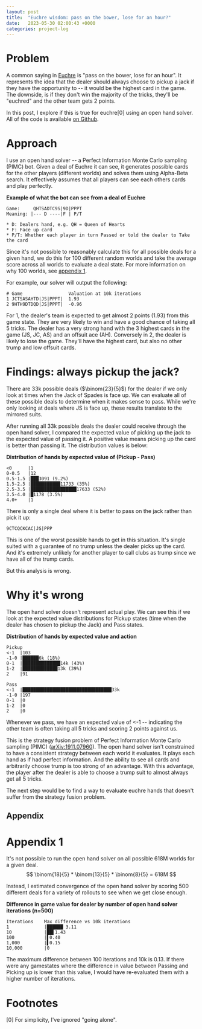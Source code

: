 ```yaml
---
layout: post
title:  "Euchre wisdom: pass on the bower, lose for an hour?"
date:   2023-05-30 02:00:43 +0000
categories: project-log
---
```


# Problem
A common saying in [Euchre](https://en.wikipedia.org/wiki/Euchre) is "pass on the bower, lose for an hour". It represents the idea that the dealer should always choose to pickup a jack if they have the opportunity to -- it would be the highest card in the game. The downside, is if they don't win the majority of the tricks, they'll be "euchred" and the other team gets 2 points.

In this post, I explore if this is true for euchre[0] using an open hand solver. All of the code is available [on Github](https://github.com/swpecht/swpecht.github.io/tree/master/projects/liars_poker_bot).


# Approach
I use an open hand solver -- a Perfect Information Monte Carlo sampling (PIMC) bot. Given a deal of Euchre it can see, it generates possible cards for the other players (different worlds) and solves them using Alpha-Beta search. It effectively assumes that all players can see each others cards and play perfectly.

**Example of what the bot can see from a deal of Euchre**
```
Game:     QHTSADTC9S|9D|PPPT
Meaning: |--- D ----|F | P/T

* D: Dealers hand, e.g. QH = Queen of Hearts
* F: Face up card
* P/T: Whether each player in turn Passed or told the dealer to Take the card
```

Since it's not possible to reasonably calculate this for all possible deals for a given hand, we do this for 100 different random worlds and take the average score across all worlds to evaluate a deal state. For more information on why 100 worlds, see [appendix 1](#appendix-1).

For example, our solver will output the following: 
```
# Game                 Valuation at 10k iterations
1 JCTSASAHTD|JS|PPPT|  1.93
2 9HTH9DTDQD|JS|PPPT|  -0.96
```

For 1, the dealer's team is expected to get almost 2 points (1.93) from this game state. They are very likely to win and have a good chance of taking all 5 tricks. The dealer has a very strong hand with the 3 highest cards in the game (JS, JC, AS) and an offsuit ace (AH). Conversely in 2,  the dealer is likely to lose the game. They'll have the highest card, but also no other trump and low offsuit cards.


# Findings: always pickup the jack?
There are 33k possible deals ($\binom{23}{5}$) for the dealer if we only look at times when the Jack of Spades is face up. We can evaluate all of these possible deals to determine when it makes sense to pass. While we're only looking at deals where JS is face up, these results translate to the mirrored suits.

After running all 33k possible deals the dealer could receive through the open hand solver, I compared the expected value of picking up the jack to the expected value of passing it. A positive value means picking up the card is better than passing it. The distribution values is below:

**Distribution of hands by expected value of (Pickup - Pass)**
```
<0      |1
0-0.5   |12
0.5-1.5 |███3091 (9.2%)
1.5-2.5 |███████████11733 (35%)
2.5-3.5 |█████████████████17633 (52%)
3.5-4.0 |█1178 (3.5%)
4.0+    |1
```


There is only a single deal where it is better to pass on the jack rather than pick it up:
```
9CTCQCKCAC|JS|PPP
```

This is one of the worst possible hands to get in this situation. It's single suited with a guarantee of no trump unless the dealer picks up the card. And it's extremely unlikely for another player to call clubs as trump since we have all of the trump cards.

But this analysis is wrong.


# Why it's wrong
The open hand solver doesn't represent actual play. We can see this if we look at the expected value distributions for Pickup states (time when the dealer has chosen to pickup the Jack) and Pass states.

**Distribution of hands by expected value and action**
```
Pickup                        
<-1  |103                          
-1-0 |██████6k (18%)               
0-1  |██████████████14k (43%)      
1-2  |█████████████13k (39%)       
2    |91

Pass
<-1  |█████████████████████████████████33k
-1-0 |197
0-1  |0
1-2  |0
2    |0
```

Whenever we pass, we have an expected value of <-1 -- indicating the other team is often taking all 5 tricks and scoring 2 points against us.

This is the strategy fusion problem of Perfect Information Monte Carlo sampling (PIMC) ([arXiv:1911.07960](https://arxiv.org/abs/1911.07960)). The open hand solver isn't constrained to have a consistent strategy between each world it evaluates. It plays each hand as if had perfect information. And the ability to see all cards and arbitrarily choose trump is too strong of an advantage. With this advantage, the player after the dealer is able to choose a trump suit to almost always get all 5 tricks.

The next step would be to find a way to evaluate euchre hands that doesn't suffer from the strategy fusion problem.

## Appendix

# Appendix 1

It's not possible to run the open hand solver on all possible 618M worlds for a given deal.
$$
\binom{18}{5} * \binom{13}{5} * \binom{8}{5} = 618M
$$

Instead, I estimated convergence of the open hand solver by scoring 500 different deals for a variety of rollouts to see when we get close enough.

**Difference in game value for dealer by number of open hand solver iterations (n=500)**
```
Iterations    Max difference vs 10k iterations 
1             |██████ 3.11 		
10            |██▌1.43
100           |▌0.40
1,000         |▌0.15
10,000        |0
```

The maximum difference between 100 iterations and 10k is 0.13. If there were any gamestates where the difference in value between Passing and Picking up is lower than this value, I would have re-evaluated them with a higher number of iterations.

# Footnotes
[0] For simplicity, I've ignored "going alone".